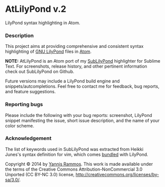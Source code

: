 AtLilyPond v.2
===============

LilyPond syntax highlighting in Atom.

### Description

This project aims at providing comprehensive and consistent syntax highlighting of [GNU LilyPond](http://lilypond.org) files in [Atom](http://atom.io).

**NOTE:** AtLilyPond is an Atom port of my [SubLilyPond](https://www.github.com/yrammos/SubLilyPond) highlighter for Sublime Text. For screenshots, release history, and other pertinent information check out SubLilyPond on Github.

Future versions may include a LilyPond build engine and snippets/autcompletions. Feel free to contact me for feedback, bug reports, and feature suggestions.

### Reporting bugs

Please include the following with your bug reports: screenshot, LilyPond snippet manifesting the issue, short issue description, and the name of your color scheme.

### Acknowledgement

The list of keywords used in SubLilyPond was extracted from Heikki Junes's syntax definition for vim, which comes [bundled](http://lilypond.org/doc/v2.12/Documentation/user/lilypond-program/Vim-mode) with LilyPond.

Copyright © 2014 by [Yannis Rammos](http://www.twitter.com/yannisrammos). This work is made available under the terms of the Creative Commons Attribution-NonCommercial 3.0 Unported (CC BY-NC 3.0) license, <http://creativecommons.org/licenses/by-sa/3.0/>.
